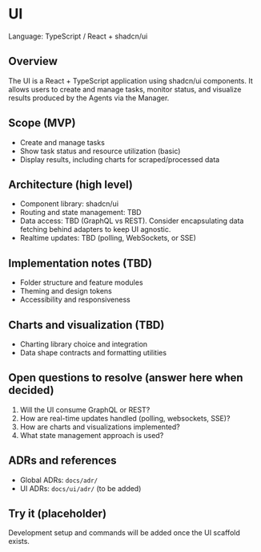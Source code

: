 # UI

Language: TypeScript / React + shadcn/ui

## Overview

The UI is a React + TypeScript application using shadcn/ui components. It allows users to create and manage tasks, monitor status, and visualize results produced by the Agents via the Manager.

## Scope (MVP)

- Create and manage tasks
- Show task status and resource utilization (basic)
- Display results, including charts for scraped/processed data

## Architecture (high level)

- Component library: shadcn/ui
- Routing and state management: TBD
- Data access: TBD (GraphQL vs REST). Consider encapsulating data fetching behind adapters to keep UI agnostic.
- Realtime updates: TBD (polling, WebSockets, or SSE)

## Implementation notes (TBD)

- Folder structure and feature modules
- Theming and design tokens
- Accessibility and responsiveness

## Charts and visualization (TBD)

- Charting library choice and integration
- Data shape contracts and formatting utilities

## Open questions to resolve (answer here when decided)

1. Will the UI consume GraphQL or REST?
2. How are real-time updates handled (polling, websockets, SSE)?
3. How are charts and visualizations implemented?
4. What state management approach is used?

## ADRs and references

- Global ADRs: `docs/adr/`
- UI ADRs: `docs/ui/adr/` (to be added)

## Try it (placeholder)

Development setup and commands will be added once the UI scaffold exists.
